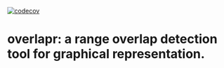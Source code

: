 [![codecov](https://codecov.io/gh/ntocampos/overlapr/branch/master/graph/badge.svg?token=7E20X319DY)](https://codecov.io/gh/ntocampos/overlapr)

# overlapr: a range overlap detection tool for graphical representation.
